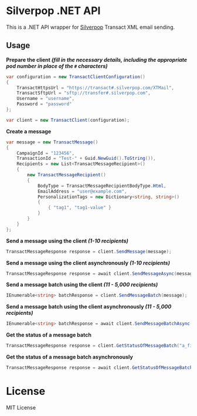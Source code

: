 # Silverpop .NET API

This is a .NET API wrapper for [Silverpop](http://www.silverpop.com/) Transact XML email sending.

## Usage

**Prepare the client *(fill in the necessary details, including the appropriate pod number in place of the `#` characters)***

```csharp
var configuration = new TransactClientConfiguration()
{
    TransactHttpsUrl = "https://transact#.silverpop.com/XTMail",
    TransactSftpUrl = "sftp://transfer#.silverpop.com",
    Username = "username",
    Password = "password"
};

var client = new TransactClient(configuration);
```

**Create a message**

```csharp
var message = new TransactMessage()
{
    CampaignId = "123456",
    TransactionId = "Test-" + Guid.NewGuid().ToString()),
    Recipients = new List<TransactMessageRecipient>()
    {
        new TransactMessageRecipient()
        {
            BodyType = TransactMessageRecipientBodyType.Html,
            EmailAddress = "user@example.com",
            PersonalizationTags = new Dictionary<string, string>()
            {
                { "tag1", "tag1-value" }
            }
        }
    }
};
```

**Send a message using the client *(1-10 recipients)***

```csharp
TransactMessageResponse response = client.SendMessage(message);
```

**Send a message using the client asynchronously *(1-10 recipients)***

```csharp
TransactMessageResponse response = await client.SendMessageAsync(message);
```

**Send a message batch using the client *(11 - 5,000 recipients)***

```csharp
IEnumerable<string> batchResponse = client.SendMessageBatch(message);
```

**Send a message batch using the client asynchronously *(11 - 5,000 recipients)***

```csharp
IEnumerable<string> batchResponse = await client.SendMessageBatchAsync(message);
```

**Get the status of a message batch**

```csharp
TransactMessageResponse response = client.GetStatusOfMessageBatch("a_filename_from_batchResponse.xml");
```

**Get the status of a message batch asynchronously**

```csharp
TransactMessageResponse response = await client.GetStatusOfMessageBatchAsync("a_filename_from_batchResponse.xml");
```

# License

MIT License
